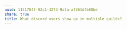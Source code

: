 ```yaml
---
uuid: 1151704f-92c1-4273-9a2a-af361dfb88be
share: true
title: What discord users show up in multiple guilds?
---
```


